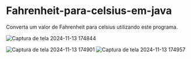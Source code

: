 # Fahrenheit-para-celsius-em-java
Converta um valor de Fahrenheit para celsius utilizando este programa.


![Captura de tela 2024-11-13 174844](https://github.com/user-attachments/assets/61052efd-886c-4bed-95c5-5f8caabb55f0)


![Captura de tela 2024-11-13 174901](https://github.com/user-attachments/assets/0654ce0d-59ed-4158-93b8-0c4871a0d6b8)
![Captura de tela 2024-11-13 174957](https://github.com/user-attachments/assets/3b838461-c886-4805-a6f9-61132be74a07)


